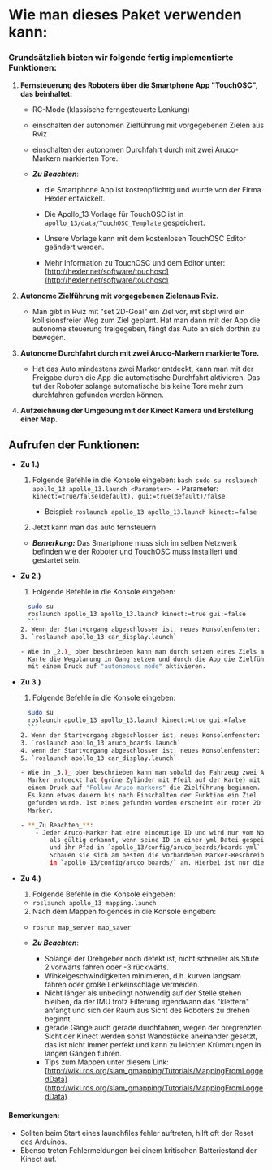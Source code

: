 # Wie man dieses Paket verwenden kann:

### Grundsätzlich bieten wir folgende fertig implementierte Funktionen:
1. **Fernsteuerung des Roboters über die Smartphone App "TouchOSC", das beinhaltet:**
    - RC-Mode (klassische ferngesteuerte Lenkung)
    - einschalten der autonomen Zielführung mit vorgegebenen Zielen aus Rviz
    - einschalten der autonomen Durchfahrt durch mit zwei Aruco-Markern markierten Tore.

    - **_Zu Beachten_**:
        - die Smartphone App ist kostenpflichtig und wurde von der Firma Hexler entwickelt.
        - Die Apollo_13 Vorlage für TouchOSC ist in `apollo_13/data/TouchOSC_Template` gespeichert.
        - Unsere Vorlage kann mit dem kostenlosen TouchOSC Editor geändert werden. 

        - Mehr Information zu TouchOSC und dem Editor unter:
                [http://hexler.net/software/touchosc](http://hexler.net/software/touchosc) 

2.  **Autonome Zielführung mit vorgegebenen Zielenaus Rviz.**
    -  Man gibt in Rviz mit "set 2D-Goal" ein Ziel vor, mit sbpl wird ein
            kollisionsfreier Weg zum Ziel geplant. Hat man dann mit der App
            die autonome steuerung freigegeben, fängt das Auto an sich dorthin
            zu bewegen.

3.  **Autonome Durchfahrt durch mit zwei Aruco-Markern markierte Tore.**
    -   Hat das Auto mindestens zwei Marker entdeckt, kann man mit der
            Freigabe durch die App die automatische Durchfahrt aktivieren.
            Das tut der Roboter solange automatische bis keine Tore mehr zum
            durchfahren gefunden werden können.

4.  **Aufzeichnung der Umgebung mit der Kinect Kamera und Erstellung einer Map.**

## Aufrufen der Funktionen:

- **Zu 1.)**
    1. Folgende Befehle in die Konsole eingeben:
      ```bash
      sudo su
      roslaunch apollo_13 apollo_13.launch <Parameter>
      ```
      - Parameter:  `kinect:=true/false(default), gui:=true(default)/false`
        - Beispiel:  `roslaunch apollo_13 apollo_13.launch kinect:=false`
        
    2. Jetzt kann man das auto fernsteuern
    
    - **_Bemerkung:_** Das Smartphone muss sich im selben Netzwerk befinden wie der Roboter
      und TouchOSC muss installiert und gestartet sein.

- **Zu 2.)**
    1. Folgende Befehle in die Konsole eingeben:
    ```bash
      sudo su
      roslaunch apollo_13 apollo_13.launch kinect:=true gui:=false
      ```
    2. Wenn der Startvorgang abgeschlossen ist, neues Konsolenfenster:
    3. `roslaunch apollo_13 car_display.launch`
    
    - Wie in _2.)_ oben beschrieben kann man durch setzen eines Ziels auf der
      Karte die Wegplanung in Gang setzen und durch die App die Zielführung
      mit einem Druck auf "autonomous mode" aktivieren.

- **Zu 3.)**
    1. Folgende Befehle in die Konsole eingeben:
    ```bash
      sudo su
      roslaunch apollo_13 apollo_13.launch kinect:=true gui:=false
      ```
    2. Wenn der Startvorgang abgeschlossen ist, neues Konsolenfenster:
    3. `roslaunch apollo_13 aruco_boards.launch`
    4. wenn der Startvorgang abgeschlossen ist, neues Konsolenfenster:
    5. `roslaunch apollo_13 car_display.launch`

    - Wie in _3.)_ oben beschrieben kann man sobald das Fahrzeug zwei Aruco-
      Marker entdeckt hat (grüne Zylinder mit Pfeil auf der Karte) mit
      einem Druck auf "Follow Aruco markers" die Zielführung beginnen.
      Es kann etwas dauern bis nach Einschalten der Funktion ein Ziel
      gefunden wurde. Ist eines gefunden worden erscheint ein roter 2D goal
      Marker.

    - **_Zu Beachten_**:
        - Jeder Aruco-Marker hat eine eindeutige ID und wird nur vom Node car_aruco 
            als gültig erkannt, wenn seine ID in einer yml Datei gespeichert wird 
            und ihr Pfad in `apollo_13/config/aruco_boards/boards.yml` hinterlegt ist.
            Schauen sie sich am besten die vorhandenen Marker-Beschreibungen 
            in `apollo_13/config/aruco_boards/` an. Hierbei ist nur die ID zu ändern. 

- **Zu 4.)**
  1. Folgende Befehle in die Konsole eingeben:
    - `roslaunch apollo_13 mapping.launch`
  2. Nach dem Mappen folgendes in die Konsole eingeben:
    - `rosrun map_server map_saver`

  - **_Zu Beachten_**:
    - Solange der Drehgeber noch defekt ist, nicht schneller als Stufe 2
      vorwärts fahren oder -3 rückwärts.
    - Winkelgeschwindigkeiten minimieren, d.h. kurven langsam fahren oder
      große Lenkeinschläge vermeiden.
    - Nicht länger als unbedingt notwendig auf der Stelle stehen bleiben,
      da der IMU trotz Filterung irgendwann das "klettern" anfängt und sich
      der Raum aus Sicht des Roboters zu drehen beginnt.
    - gerade Gänge auch gerade durchfahren, wegen der bregrenzten Sicht der
      Kinect werden sonst Wandstücke aneinander gesetzt, das ist nicht immer
      perfekt und kann zu leichten Krümmungen in langen Gängen führen.
    - Tips zum Mappen unter diesem Link:
      [http://wiki.ros.org/slam_gmapping/Tutorials/MappingFromLoggedData](http://wiki.ros.org/slam_gmapping/Tutorials/MappingFromLoggedData)

#### Bemerkungen:
   - Sollten beim Start eines launchfiles fehler auftreten, hilft oft der Reset des
       Arduinos.
   - Ebenso treten Fehlermeldungen bei einem kritischen Batteriestand der 
       Kinect auf.

